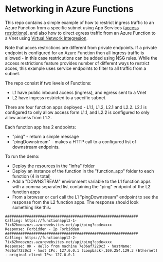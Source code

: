 # Networking in Azure Functions

This repo contains a simple example of how to restrict ingress traffic to an Azure Function from a specific subnet using App Services ([access restictions](hhttps://learn.microsoft.com/en-us/azure/app-service/overview-access-restrictions)), and also how to direct egress traffic from an Azure Function to a Vnet using [Virtual Network Integresion](https://learn.microsoft.com/en-us/azure/app-service/overview-vnet-integration).

Note that acces restrictions are different from private endpoints.  If a private endpoint is configured for an Azure Function then all ingress traffic is allowed - in this case restricutions can be added using NSG rules.  While the access restrictions feature provides number of different ways to restrict acces, this example uses service endpoints to filter to all traffic from a subnet.

The repo consist if two levels of Functions:

* L1 have public inbound access (ingress), and egress sent to a Vnet
* L2 have ingress restricted to a specific subnet.

There are four function apps deployed - L1.1, L1.2, L2.1 and L2.2.  L2.1 is configured to only allow access form L1.1, and L2.2 is configured to only allow access from L1.2.

Each function app has 2 endpoints:

* "ping" - return a simple message
* "pingDownstream" - makes a HTTP call to a configured list of downstream endpoints.

To run the demo:

* Deploy the resources in the "infra" folder
* Deploy an instance of the function in the "function_app" folder to each function (4 in total)
* Add a "DOWNSTREAM" environment variable to the L1 function apps with a comma separated list containing the "ping" endpoint of the L2 function apps
* From a browser or curl call the L1 "pingDownstream" endpoint to see the response from the L2 function apps.  The response should look something like this:

```
#############################################################
Calling: https://functionappl2-1-7ix62hnooznzs.azurewebsites.net/api/ping?code=xxx
Response: Forbidden - Ip Forbidden
#############################################################
Calling: https://functionappl2-2-7ix62hnooznzs.azurewebsites.net/api/ping?code=xxx
Response: OK - Hello from machine 7e36af7220c3 - hostName: 7e36af7220c3 - host IPs: 127.0.0.1 (Loopback),169.254.129.3 (Ethernet) - original client IPs: 127.0.0.1
```